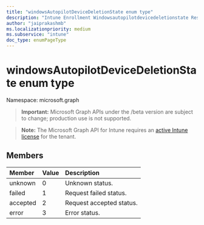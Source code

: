 ```yaml
---
title: "windowsAutopilotDeviceDeletionState enum type"
description: "Intune Enrollment Windowsautopilotdevicedeletionstate Resources ."
author: "jaiprakashmb"
ms.localizationpriority: medium
ms.subservice: "intune"
doc_type: enumPageType
---
```


# windowsAutopilotDeviceDeletionState enum type

Namespace: microsoft.graph

> **Important:** Microsoft Graph APIs under the /beta version are subject to change; production use is not supported.

> **Note:** The Microsoft Graph API for Intune requires an [active Intune license](https://go.microsoft.com/fwlink/?linkid=839381) for the tenant.



## Members
|Member|Value|Description|
|:---|:---|:---|
|unknown|0|Unknown status.|
|failed|1|Request failed status.|
|accepted|2|Request accepted status.|
|error|3|Error status.|

